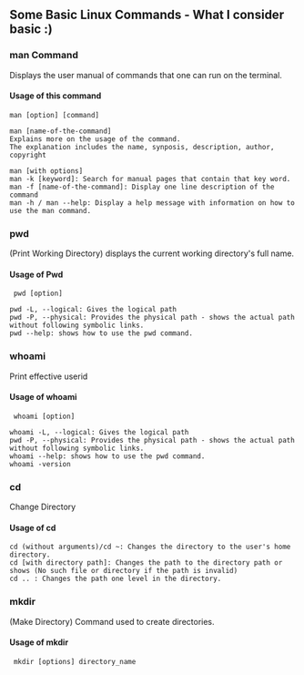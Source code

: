 ## Some Basic Linux Commands - What I consider basic :)

### man Command
Displays the user manual of commands that one can run on the terminal. 

#### Usage of this command
``` man [option] [command] ```

    man [name-of-the-command]
    Explains more on the usage of the command. 
    The explanation includes the name, synposis, description, author, copyright

    man [with options]
    man -k [keyword]: Search for manual pages that contain that key word.
    man -f [name-of-the-command]: Display one line description of the command
    man -h / man --help: Display a help message with information on how to use the man command.

### pwd
(Print Working Directory) displays the current working directory's full name.

#### Usage of Pwd
``` pwd [option]```

    pwd -L, --logical: Gives the logical path
    pwd -P, --physical: Provides the physical path - shows the actual path without following symbolic links.
    pwd --help: shows how to use the pwd command.
    

### whoami
Print effective userid

#### Usage of whoami
``` whoami [option]```

    whoami -L, --logical: Gives the logical path
    pwd -P, --physical: Provides the physical path - shows the actual path without following symbolic links.
    whoami --help: shows how to use the pwd command.
    whoami -version

### cd
Change Directory

#### Usage of cd

    cd (without arguments)/cd ~: Changes the directory to the user's home directory.
    cd [with directory path]: Changes the path to the directory path or shows (No such file or directory if the path is invalid)
    cd .. : Changes the path one level in the directory.
   

### mkdir
(Make Directory) Command used to create directories. 

#### Usage of mkdir
``` mkdir [options] directory_name```

   